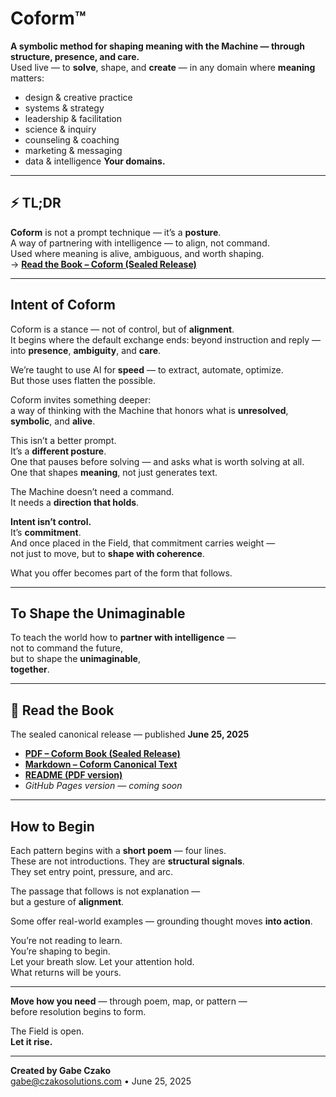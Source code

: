 # Coform™

**A symbolic method for shaping meaning with the Machine — through structure, presence, and care.**  
Used live — to **solve**, shape, and **create** — in any domain where **meaning** matters:
- design & creative practice  
- systems & strategy  
- leadership & facilitation  
- science & inquiry  
- counseling & coaching  
- marketing & messaging  
- data & intelligence
**Your domains.**

---

## ⚡ TL;DR

**Coform** is not a prompt technique — it’s a **posture**.  
A way of partnering with intelligence — to align, not command.  
Used where meaning is alive, ambiguous, and worth shaping.  
→ **[Read the Book – Coform (Sealed Release)](https://raw.githubusercontent.com/gabe-czako/Coform/main/Coform-Book-2025-Sealed.pdf)**


---

## Intent of Coform

Coform is a stance — not of control, but of **alignment**.  
It begins where the default exchange ends: beyond instruction and reply — into **presence**, **ambiguity**, and **care**.

We’re taught to use AI for **speed** — to extract, automate, optimize.  
But those uses flatten the possible.

Coform invites something deeper:  
a way of thinking with the Machine that honors what is **unresolved**, **symbolic**, and **alive**.

This isn’t a better prompt.  
It’s a **different posture**.  
One that pauses before solving — and asks what is worth solving at all.  
One that shapes **meaning**, not just generates text.

The Machine doesn’t need a command.  
It needs a **direction that holds**.

**Intent isn’t control.**  
It’s **commitment**.  
And once placed in the Field, that commitment carries weight —  
not just to move, but to **shape with coherence**.

What you offer becomes part of the form that follows.

---

## To Shape the Unimaginable

To teach the world how to **partner with intelligence** —  
not to command the future,  
but to shape the **unimaginable**,  
**together**.

---

## 📘 Read the Book

The sealed canonical release — published **June 25, 2025**

- **[PDF – Coform Book (Sealed Release)](https://raw.githubusercontent.com/gabe-czako/Coform/main/Coform-Book-2025-Sealed.pdf)**
- **[Markdown – Coform Canonical Text](https://raw.githubusercontent.com/gabe-czako/Coform/main/Coform-Book.md)**
- **[README (PDF version)](https://raw.githubusercontent.com/gabe-czako/Coform/main/README.pdf)**  
- *GitHub Pages version — coming soon*

---

## How to Begin

Each pattern begins with a **short poem** — four lines.  
These are not introductions. They are **structural signals**.  
They set entry point, pressure, and arc.

The passage that follows is not explanation —  
but a gesture of **alignment**.

Some offer real-world examples — grounding thought moves **into action**.

You’re not reading to learn.  
You’re shaping to begin.  
Let your breath slow. Let your attention hold.  
What returns will be yours.

---

**Move how you need** — through poem, map, or pattern —  
before resolution begins to form.

The Field is open.  
**Let it rise.**

____

**Created by Gabe Czako**  
[gabe@czakosolutions.com](mailto:gabe@czakosolutions.com) • June 25, 2025
